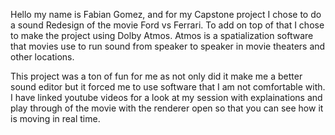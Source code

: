 Hello my name is Fabian Gomez, and for my Capstone project I chose to do a sound Redesign of the movie Ford vs Ferrari. To add on top of that I chose to make the project using Dolby Atmos. 
Atmos is a spatialization software that movies use to run sound from speaker to speaker in movie theaters and other locations. 

This project was a ton of fun for me as not only did it make me a better sound editor but it forced me to use software that I am not comfortable with. I have linked youtube videos for a look at my session with explainations and play through of the movie with the renderer open so that you can see how it is moving in real time.  
